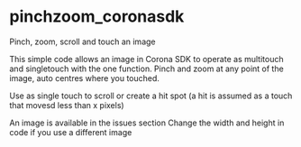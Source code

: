 # pinchzoom_coronasdk
Pinch, zoom, scroll and touch an image

This simple code allows an image in Corona SDK to operate as multitouch and singletouch with the one function.
Pinch and zoom at any point of the image, auto centres where you touched.

Use as single touch to scroll or create a hit spot (a hit is assumed as a touch that movesd less than x pixels)

An image is available in the issues section
Change the width and height in code if you use a different image
